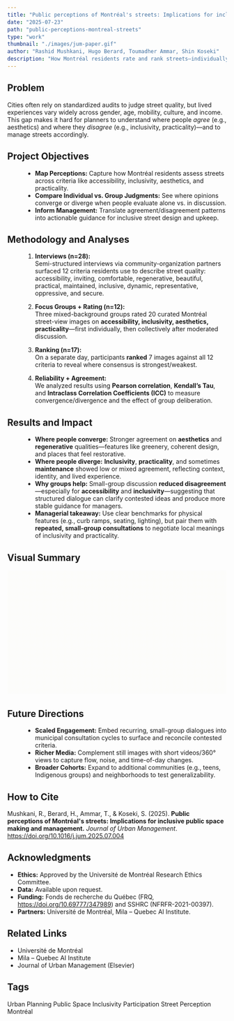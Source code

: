 ```yaml
---
title: "Public perceptions of Montréal's streets: Implications for inclusive public space making and management"
date: "2025-07-23"
path: "public-perceptions-montreal-streets"
type: "work"
thumbnail: "./images/jum-paper.gif"  
author: "Rashid Mushkani, Hugo Berard, Toumadher Ammar, Shin Koseki"
description: "How Montréal residents rate and rank streets—individually and in small groups—and what that means for managing more inclusive public spaces."
---
```


## Problem

Cities often rely on standardized audits to judge street quality, but lived experiences vary widely across gender, age, mobility, culture, and income. This gap makes it hard for planners to understand where people *agree* (e.g., aesthetics) and where they *disagree* (e.g., inclusivity, practicality)—and to manage streets accordingly.

## Project Objectives

<div style="margin-left: 40px;">

- **Map Perceptions:** Capture how Montréal residents assess streets across criteria like accessibility, inclusivity, aesthetics, and practicality.  
- **Compare Individual vs. Group Judgments:** See where opinions converge or diverge when people evaluate alone vs. in discussion.  
- **Inform Management:** Translate agreement/disagreement patterns into actionable guidance for inclusive street design and upkeep.

</div>

## Methodology and Analyses

<div style="margin-left: 40px;">

1. **Interviews (n=28):**  
   Semi-structured interviews via community-organization partners surfaced 12 criteria residents use to describe street quality: accessibility, inviting, comfortable, regenerative, beautiful, practical, maintained, inclusive, dynamic, representative, oppressive, and secure.

2. **Focus Groups + Rating (n=12):**  
   Three mixed-background groups rated 20 curated Montréal street-view images on **accessibility, inclusivity, aesthetics, practicality**—first individually, then collectively after moderated discussion.

3. **Ranking (n=17):**  
   On a separate day, participants **ranked** 7 images against all 12 criteria to reveal where consensus is strongest/weakest.

4. **Reliability + Agreement:**  
   We analyzed results using **Pearson correlation**, **Kendall’s Tau**, and **Intraclass Correlation Coefficients (ICC)** to measure convergence/divergence and the effect of group deliberation.

</div>

## Results and Impact

<div style="margin-left: 40px;">

- **Where people converge:** Stronger agreement on **aesthetics** and **regenerative** qualities—features like greenery, coherent design, and places that feel restorative.  
- **Where people diverge:** **Inclusivity**, **practicality**, and sometimes **maintenance** showed low or mixed agreement, reflecting context, identity, and lived experience.  
- **Why groups help:** Small-group discussion **reduced disagreement**—especially for **accessibility** and **inclusivity**—suggesting that structured dialogue can clarify contested ideas and produce more stable guidance for managers.  
- **Managerial takeaway:** Use clear benchmarks for physical features (e.g., curb ramps, seating, lighting), but pair them with **repeated, small-group consultations** to negotiate local meanings of inclusivity and practicality.

</div>

## Visual Summary

<div align="center">

![Animated summary of methods and findings for Montréal street perception study](./images/jum-paper.gif)

</div>


## Future Directions

<div style="margin-left: 40px;">

- **Scaled Engagement:** Embed recurring, small-group dialogues into municipal consultation cycles to surface and reconcile contested criteria.  
- **Richer Media:** Complement still images with short videos/360° views to capture flow, noise, and time-of-day changes.  
- **Broader Cohorts:** Expand to additional communities (e.g., teens, Indigenous groups) and neighborhoods to test generalizability.

</div>

## How to Cite

Mushkani, R., Berard, H., Ammar, T., & Koseki, S. (2025). **Public perceptions of Montréal's streets: Implications for inclusive public space making and management.** *Journal of Urban Management*. https://doi.org/10.1016/j.jum.2025.07.004

## Acknowledgments

- **Ethics:** Approved by the Université de Montréal Research Ethics Committee.  
- **Data:** Available upon request.  
- **Funding:** Fonds de recherche du Québec (FRQ, https://doi.org/10.69777/347989) and SSHRC (NFRFR-2021-00397).  
- **Partners:** Université de Montréal, Mila – Quebec AI Institute.

## Related Links

- Université de Montréal  
- Mila – Quebec AI Institute  
- Journal of Urban Management (Elsevier)  

## Tags

<div class="tags">
  <span class="tag">Urban Planning</span>
  <span class="tag">Public Space</span>
  <span class="tag">Inclusivity</span>
  <span class="tag">Participation</span>
  <span class="tag">Street Perception</span>
  <span class="tag">Montréal</span>
</div>
